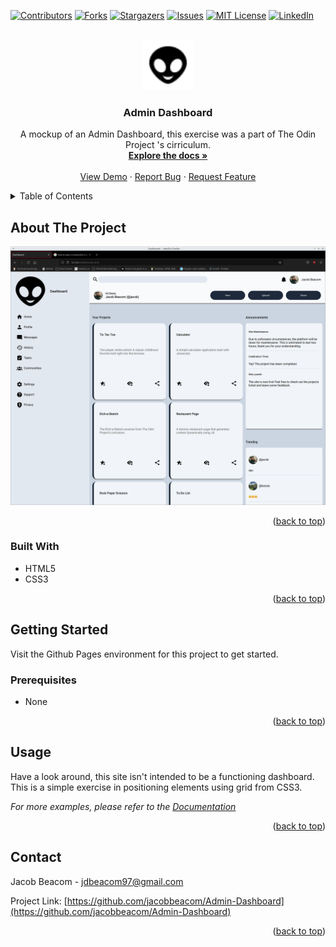 <!-- Improved compatibility of back to top link: See: https://github.com/othneildrew/Best-README-Template/pull/73 -->
<a name="readme-top"></a>
<!--
*** Thanks for checking out the Best-README-Template. If you have a suggestion
*** that would make this better, please fork the repo and create a pull request
*** or simply open an issue with the tag "enhancement".
*** Don't forget to give the project a star!
*** Thanks again! Now go create something AMAZING! :D
-->



<!-- PROJECT SHIELDS -->
<!--
*** I'm using markdown "reference style" links for readability.
*** Reference links are enclosed in brackets [ ] instead of parentheses ( ).
*** See the bottom of this document for the declaration of the reference variables
*** for contributors-url, forks-url, etc. This is an optional, concise syntax you may use.
*** https://www.markdownguide.org/basic-syntax/#reference-style-links
-->
[![Contributors][contributors-shield]][contributors-url]
[![Forks][forks-shield]][forks-url]
[![Stargazers][stars-shield]][stars-url]
[![Issues][issues-shield]][issues-url]
[![MIT License][license-shield]][license-url]
[![LinkedIn][linkedin-shield]][linkedin-url]



<!-- PROJECT LOGO -->
<br />
<div align="center">
  <a href="https://github.com/jacobbeacom/Admin-Dashboard">
    <img src="assets/alien.svg" alt="Logo" width="80" height="80">
  </a>

<h3 align="center">Admin Dashboard</h3>

  <p align="center">
    A mockup of an Admin Dashboard, this exercise was a part of The Odin Project 's cirriculum.
    <br />
    <a href="https://github.com/jacobbeacom/Admin-Dashboard"><strong>Explore the docs »</strong></a>
    <br />
    <br />
    <a href="https://github.com/jacobbeacom/Admin-Dashboard">View Demo</a>
    ·
    <a href="https://github.com/jacobbeacom/Admin-Dashboard/issues">Report Bug</a>
    ·
    <a href="https://github.com/jacobbeacom/Admin-Dashboard/issues">Request Feature</a>
  </p>
</div>



<!-- TABLE OF CONTENTS -->
<details>
  <summary>Table of Contents</summary>
  <ol>
    <li>
      <a href="#about-the-project">About The Project</a>
      <ul>
        <li><a href="#built-with">Built With</a></li>
      </ul>
    </li>
    <li>
      <a href="#getting-started">Getting Started</a>
      <ul>
        <li><a href="#prerequisites">Prerequisites</a></li>
      </ul>
    </li>
    <li><a href="#usage">Usage</a></li>
    <li><a href="#roadmap">Roadmap</a></li>
    <li><a href="#contributing">Contributing</a></li>
    <li><a href="#contact">Contact</a></li>
  </ol>
</details>



<!-- ABOUT THE PROJECT -->
## About The Project

[![Admin Dashboard Screenshot][Admin-Dashboard-Screen-Shot]](https://jacobbeacom.github.io/Admin-Dashboard/)


<p align="right">(<a href="#readme-top">back to top</a>)</p>



### Built With

* HTML5
* CSS3


<p align="right">(<a href="#readme-top">back to top</a>)</p>



<!-- GETTING STARTED -->
## Getting Started

Visit the Github Pages environment for this project to get started.

### Prerequisites

* None

<p align="right">(<a href="#readme-top">back to top</a>)</p>



<!-- USAGE EXAMPLES -->
## Usage

Have a look around, this site isn't intended to be a functioning dashboard. This is a simple exercise in positioning elements using grid from CSS3. 

_For more examples, please refer to the [Documentation](https://theodinproject.com)_

<p align="right">(<a href="#readme-top">back to top</a>)</p>


<!-- CONTACT -->
## Contact

Jacob Beacom - jdbeacom97@gmail.com

Project Link: [https://github.com/jacobbeacom/Admin-Dashboard](https://github.com/jacobbeacom/Admin-Dashboard)

<p align="right">(<a href="#readme-top">back to top</a>)</p>




<!-- MARKDOWN LINKS & IMAGES -->
<!-- https://www.markdownguide.org/basic-syntax/#reference-style-links -->
[contributors-shield]: https://img.shields.io/github/contributors/jacobbeacom/Admin-Dashboard.svg?style=for-the-badge
[contributors-url]: https://github.com/jacobbeacom/Admin-Dashboard/graphs/contributors
[forks-shield]: https://img.shields.io/github/forks/jacobbeacom/Admin-Dashboard.svg?style=for-the-badge
[forks-url]: https://github.com/jacobbeacom/Admin-Dashboard/network/members
[stars-shield]: https://img.shields.io/github/stars/jacobbeacom/Admin-Dashboard.svg?style=for-the-badge
[stars-url]: https://github.com/jacobbeacom/Admin-Dashboard/stargazers
[issues-shield]: https://img.shields.io/github/issues/jacobbeacom/Admin-Dashboard.svg?style=for-the-badge
[issues-url]: https://github.com/jacobbeacom/Admin-Dashboard/issues
[license-shield]: https://img.shields.io/github/license/jacobbeacom/Admin-Dashboard.svg?style=for-the-badge
[license-url]: https://github.com/jacobbeacom/Admin-Dashboard/blob/master/LICENSE.txt
[linkedin-shield]: https://img.shields.io/badge/-LinkedIn-black.svg?style=for-the-badge&logo=linkedin&colorB=555
[linkedin-url]: https://linkedin.com/in/jacob-beacom
[admin-dashboard-screen-shot]: dashboard-complete.png
[Next.js]: https://img.shields.io/badge/next.js-000000?style=for-the-badge&logo=nextdotjs&logoColor=white
[Next-url]: https://nextjs.org/
[React.js]: https://img.shields.io/badge/React-20232A?style=for-the-badge&logo=react&logoColor=61DAFB
[React-url]: https://reactjs.org/
[Vue.js]: https://img.shields.io/badge/Vue.js-35495E?style=for-the-badge&logo=vuedotjs&logoColor=4FC08D
[Vue-url]: https://vuejs.org/
[Angular.io]: https://img.shields.io/badge/Angular-DD0031?style=for-the-badge&logo=angular&logoColor=white
[Angular-url]: https://angular.io/
[Svelte.dev]: https://img.shields.io/badge/Svelte-4A4A55?style=for-the-badge&logo=svelte&logoColor=FF3E00
[Svelte-url]: https://svelte.dev/
[Laravel.com]: https://img.shields.io/badge/Laravel-FF2D20?style=for-the-badge&logo=laravel&logoColor=white
[Laravel-url]: https://laravel.com
[Bootstrap.com]: https://img.shields.io/badge/Bootstrap-563D7C?style=for-the-badge&logo=bootstrap&logoColor=white
[Bootstrap-url]: https://getbootstrap.com
[JQuery.com]: https://img.shields.io/badge/jQuery-0769AD?style=for-the-badge&logo=jquery&logoColor=white
[JQuery-url]: https://jquery.com 
